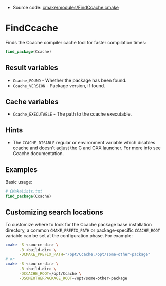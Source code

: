 <!-- This is auto-generated file. -->
* Source code: [cmake/modules/FindCcache.cmake](https://github.com/petk/php-build-system/blob/master/cmake/cmake/modules/FindCcache.cmake)

# FindCcache

Finds the Ccache compiler cache tool for faster compilation times:

```cmake
find_package(Ccache)
```

## Result variables

* `Ccache_FOUND` - Whether the package has been found.
* `Ccache_VERSION` - Package version, if found.

## Cache variables

* `Ccache_EXECUTABLE` - The path to the ccache executable.

## Hints

* The `CCACHE_DISABLE` regular or environment variable which disables ccache and
  doesn't adjust the C and CXX launcher. For more info see Ccache documentation.

## Examples

Basic usage:

```cmake
# CMakeLists.txt
find_package(Ccache)
```

## Customizing search locations

To customize where to look for the Ccache package base
installation directory, a common `CMAKE_PREFIX_PATH` or
package-specific `CCACHE_ROOT` variable can be set at
the configuration phase. For example:

```sh
cmake -S <source-dir> \
      -B <build-dir> \
      -DCMAKE_PREFIX_PATH="/opt/Ccache;/opt/some-other-package"
# or
cmake -S <source-dir> \
      -B <build-dir> \
      -DCCACHE_ROOT=/opt/Ccache \
      -DSOMEOTHERPACKAGE_ROOT=/opt/some-other-package
```

